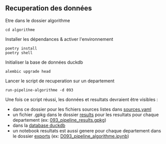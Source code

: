 ## Recuperation des données

Etre dans le dossier algorithme

    cd algorithme

Installer les dépendances & activer l'environnement

    poetry install
    poetry shell

Initialiser la base de données duckdb

    alembic upgrade head

Lancer le script de recuperation sur un departement

    run-pipeline-algorithme -d 093

Une fois ce script réussi, les données et resultats devraient être visibles :
* dans ce dossier pour les fichiers sources listes dans [sources.yaml](sources.yaml)
* un fichier .gpkg dans le dossier [results](results) pour les resultats pour chaque departement (ex: [093_pipeline_results.gpkg](results/D093_pipeline_results.gpkg))
* dans la [database duckdb](../database/potentiel_solaire.duckdb)
* un notebook resultats est aussi genere pour chaque departement dans le dossier [exports](notebooks/exports) (ex: [D093_pipeline_algorithme.ipynb](notebooks/exports/D093_pipeline_algorithme.ipynb))
